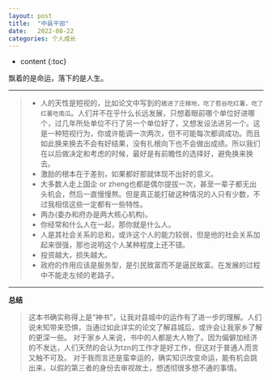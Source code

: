 ```yaml
---
layout: post
title:  "中县干部"
date:   2022-08-22
categories: 个人成长
---
```

* content
{:toc}

飘着的是命运，落下的是人生。

---
>* 人的天性是短视的，比如论文中写到的`猪进了庄稼地，吃了苞谷吃红薯，吃了红薯吃南瓜`。人们并不在乎什么长远发展，只想着眼前哪个单位好进哪个，过几年所处单位不行了另一个单位好了，又想发设法进另一个。这是一种短视行为，你或许能调一次两次，但不可能每次都调成功。而且如此换来换去不会有好结果，没有扎根向下也不会做出成绩。所以我们在以后做决定和考虑的时候，最好是有前瞻性的选择好，避免换来换去。
>* 激励的根本在于差别，如果都好那就体现不出好的意义。
>* 大多数人走上国企 or zheng也都是偶尔提拔一次，甚至一辈子都无出头机会，然后一直慢慢熬。但是真正能打破这种情况的人只有少数，不过我相信这些一定都有一些特性。
>* 两办(委办和府办是两大核心机构)。
>* 你经常和什么人在一起，那你就是什么人。
>* 人是其社会关系的总和，或许这个人的能力较弱，但是他的社会关系加起来很强，那也说明这个人某种程度上还不错。
>* 投资越大，损失越大。
>* 政府的作用应该是服务型，是引民致富而不是逼民致富。在发展的过程中不能走左倾的老路子。

---
**总结**

>这本书确实称得上是“神书”，让我对县城中的运作有了进一步的理解。人们说未知带来恐惧，当通过如此详实的论文了解县城后，或许会让我家乡了解的更深一些。
>对于家乡人来说，书中的人都是大人物了。因为偏僻加经济的不发达，人们天然的会认为tzn的工作才是好工作，但这对于普通人而言又触不可及。
>对于我而言还是蛮幸运的，确实知识改变命运，能有机会跳出来，以假的第三者的身份去审视故土，想透彻很多想不通的事情。
